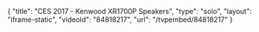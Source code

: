 {
    "title": "CES 2017 - Kenwood XR1700P Speakers",
    "type": "solo",
    "layout": "iframe-static",
    "videoId": "84818217",
    "url": "\/tvpembed\/84818217"
}